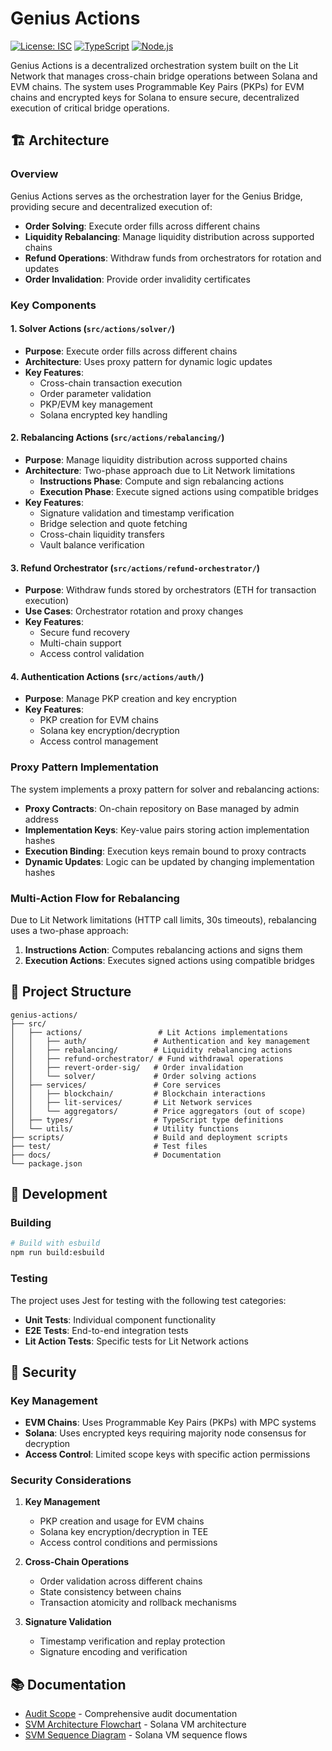 # Genius Actions

[![License: ISC](https://img.shields.io/badge/License-ISC-blue.svg)](https://opensource.org/licenses/ISC)
[![TypeScript](https://img.shields.io/badge/TypeScript-5.6.3-blue.svg)](https://www.typescriptlang.org/)
[![Node.js](https://img.shields.io/badge/Node.js-18+-green.svg)](https://nodejs.org/)

Genius Actions is a decentralized orchestration system built on the Lit Network that manages cross-chain bridge operations between Solana and EVM chains. The system uses Programmable Key Pairs (PKPs) for EVM chains and encrypted keys for Solana to ensure secure, decentralized execution of critical bridge operations.

## 🏗️ Architecture

### Overview

Genius Actions serves as the orchestration layer for the Genius Bridge, providing secure and decentralized execution of:

- **Order Solving**: Execute order fills across different chains
- **Liquidity Rebalancing**: Manage liquidity distribution across supported chains
- **Refund Operations**: Withdraw funds from orchestrators for rotation and updates
- **Order Invalidation**: Provide order invalidity certificates

### Key Components

#### 1. Solver Actions (`src/actions/solver/`)
- **Purpose**: Execute order fills across different chains
- **Architecture**: Uses proxy pattern for dynamic logic updates
- **Key Features**:
  - Cross-chain transaction execution
  - Order parameter validation
  - PKP/EVM key management
  - Solana encrypted key handling

#### 2. Rebalancing Actions (`src/actions/rebalancing/`)
- **Purpose**: Manage liquidity distribution across supported chains
- **Architecture**: Two-phase approach due to Lit Network limitations
  - **Instructions Phase**: Compute and sign rebalancing actions
  - **Execution Phase**: Execute signed actions using compatible bridges
- **Key Features**:
  - Signature validation and timestamp verification
  - Bridge selection and quote fetching
  - Cross-chain liquidity transfers
  - Vault balance verification

#### 3. Refund Orchestrator (`src/actions/refund-orchestrator/`)
- **Purpose**: Withdraw funds stored by orchestrators (ETH for transaction execution)
- **Use Cases**: Orchestrator rotation and proxy changes
- **Key Features**:
  - Secure fund recovery
  - Multi-chain support
  - Access control validation

#### 4. Authentication Actions (`src/actions/auth/`)
- **Purpose**: Manage PKP creation and key encryption
- **Key Features**:
  - PKP creation for EVM chains
  - Solana key encryption/decryption
  - Access control management

### Proxy Pattern Implementation

The system implements a proxy pattern for solver and rebalancing actions:

- **Proxy Contracts**: On-chain repository on Base managed by admin address
- **Implementation Keys**: Key-value pairs storing action implementation hashes
- **Execution Binding**: Execution keys remain bound to proxy contracts
- **Dynamic Updates**: Logic can be updated by changing implementation hashes

### Multi-Action Flow for Rebalancing

Due to Lit Network limitations (HTTP call limits, 30s timeouts), rebalancing uses a two-phase approach:

1. **Instructions Action**: Computes rebalancing actions and signs them
2. **Execution Actions**: Executes signed actions using compatible bridges

## 📁 Project Structure

```
genius-actions/
├── src/
│   ├── actions/                 # Lit Actions implementations
│   │   ├── auth/               # Authentication and key management
│   │   ├── rebalancing/        # Liquidity rebalancing actions
│   │   ├── refund-orchestrator/ # Fund withdrawal operations
│   │   ├── revert-order-sig/   # Order invalidation
│   │   └── solver/             # Order solving actions
│   ├── services/               # Core services
│   │   ├── blockchain/         # Blockchain interactions
│   │   ├── lit-services/       # Lit Network services
│   │   └── aggregators/        # Price aggregators (out of scope)
│   ├── types/                  # TypeScript type definitions
│   └── utils/                  # Utility functions
├── scripts/                    # Build and deployment scripts
├── test/                       # Test files
├── docs/                       # Documentation
└── package.json
```

## 🔧 Development

### Building

```bash
# Build with esbuild
npm run build:esbuild
```

### Testing

The project uses Jest for testing with the following test categories:

- **Unit Tests**: Individual component functionality
- **E2E Tests**: End-to-end integration tests
- **Lit Action Tests**: Specific tests for Lit Network actions

## 🔐 Security

### Key Management

- **EVM Chains**: Uses Programmable Key Pairs (PKPs) with MPC systems
- **Solana**: Uses encrypted keys requiring majority node consensus for decryption
- **Access Control**: Limited scope keys with specific action permissions

### Security Considerations

1. **Key Management**
   - PKP creation and usage for EVM chains
   - Solana key encryption/decryption in TEE
   - Access control conditions and permissions

2. **Cross-Chain Operations**
   - Order validation across different chains
   - State consistency between chains
   - Transaction atomicity and rollback mechanisms

3. **Signature Validation**
   - Timestamp verification and replay protection
   - Signature encoding and verification

## 📚 Documentation

- [Audit Scope](./docs/audit-scope.md) - Comprehensive audit documentation
- [SVM Architecture Flowchart](./docs/svm-architecture-flowchart.md) - Solana VM architecture
- [SVM Sequence Diagram](./docs/svm-sequence-diagram.md) - Solana VM sequence flows